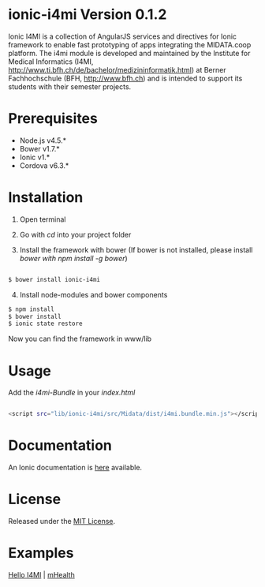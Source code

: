
# ionic-i4mi Version 0.1.2
Ionic I4MI is a collection of AngularJS services and directives for Ionic framework to enable fast prototyping of apps integrating the MIDATA.coop platform. The i4mi module is developed and maintained by the Institute for Medical Informatics (I4MI, http://www.ti.bfh.ch/de/bachelor/medizininformatik.html) at Berner Fachhochschule (BFH, http://www.bfh.ch) and is intended to support its students with their semester projects.

# Prerequisites
- Node.js v4.5.*
- Bower v1.7.*
- Ionic v1.*
- Cordova v6.3.*


# Installation
1. Open terminal
2. Go with *cd* into your project folder

3. Install the framework with bower (If bower is not installed, please install *bower with npm install -g bower*)

```sh

$ bower install ionic-i4mi

```


4. Install node-modules and bower components
```sh
$ npm install
$ bower install
$ ionic state restore
```
Now you can find the framework in www/lib


# Usage
Add the *i4mi-Bundle* in your *index.html*

```sh

<script src="lib/ionic-i4mi/src/Midata/dist/i4mi.bundle.min.js"></script>

```

# Documentation
An Ionic documentation is <a href="https://drive.switch.ch/index.php/s/IoNNypBX4jnZTru">here</a> available.


# License
Released under the <a href="https://opensource.org/licenses/MIT">MIT License</a>.  


# Examples
<a href="https://github.com/i4mi/hello-i4mi">Hello I4MI</a> |
<a href="https://github.com/i4mi/mhealth">mHealth</a>
